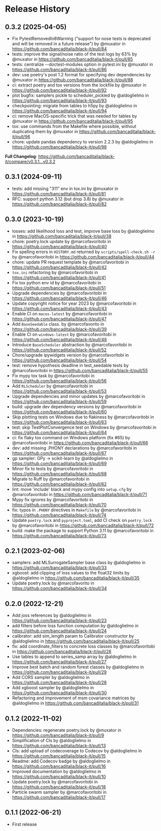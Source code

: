 Release History
===============

0.3.2 (2025-04-05)
------------------

* Fix PytestRemovedIn8Warning ("support for nose tests is deprecated and will be removed in a future release") by @muxator in https://github.com/bancaditalia/black-it/pull/84
* tests: improve the signal/noise ratio of the test logs by 63% by @muxator in https://github.com/bancaditalia/black-it/pull/85
* tests: centralize --doctest-modules option in pytest.ini by @muxator in https://github.com/bancaditalia/black-it/pull/86
* dev: use poetry's post 1.2 format for specifying dev dependencies by @muxator in https://github.com/bancaditalia/black-it/pull/88
* ci: extract poetry and tox versions from the lockfile by @muxator in https://github.com/bancaditalia/black-it/pull/92
* plot bugfix: samplers pickle to scheduler_pickled by @aldoglielmo in https://github.com/bancaditalia/black-it/pull/93
* checkpointing: migrate from tables to h5py by @aldoglielmo in https://github.com/bancaditalia/black-it/pull/94
* ci: remove MacOS-specific trick that was needed for tables by @muxator in https://github.com/bancaditalia/black-it/pull/95
* tox: use commands from the Makefile where possible, without duplicating them by @muxator in https://github.com/bancaditalia/black-it/pull/96
* chore: update pandas dependency to version 2.2.3 by @aldoglielmo in https://github.com/bancaditalia/black-it/pull/98

**Full Changelog**: https://github.com/bancaditalia/black-it/compare/v0.3.1...v0.3.2

0.3.1 (2024-09-11)
------------------
* tests: add missing "311" env in tox.ini by @muxator in https://github.com/bancaditalia/black-it/pull/81
* RFC: support python 3.12 (but drop 3.8) by @muxator in https://github.com/bancaditalia/black-it/pull/82

0.3.0 (2023-10-19)
------------------
* losses: add likelihood loss and test, improve base loss by @aldoglielmo in https://github.com/bancaditalia/black-it/pull/38
* chore: poetry.lock update by @marcofavoritobi in https://github.com/bancaditalia/black-it/pull/40
* Fix spelling errors in `HISTORY.md` returned by `scripts/spell-check.sh -r` by @marcofavoritobi in https://github.com/bancaditalia/black-it/pull/44
* chore: update PR request template by @marcofavoritobi in https://github.com/bancaditalia/black-it/pull/42
* `tox.ini` refactoring by @marcofavoritobi in https://github.com/bancaditalia/black-it/pull/41
* Fix tox python env id by @marcofavoritobi in https://github.com/bancaditalia/black-it/pull/51
* Upgrade dependencies by @marcofavoritobi in https://github.com/bancaditalia/black-it/pull/46
* Update copyright notice for year 2023 by @marcofavoritobi in https://github.com/bancaditalia/black-it/pull/43
* Enable CI on `macos-latest` by @marcofavoritobi in https://github.com/bancaditalia/black-it/pull/47
* Add `BaseSeedable` class. by @marcofavorito in https://github.com/bancaditalia/black-it/pull/39
* Enable CI on `windows-latest` by @marcofavoritobi in https://github.com/bancaditalia/black-it/pull/48
* Introduce `BaseScheduler` abstraction by @marcofavoritobi in https://github.com/bancaditalia/black-it/pull/52
* Chore/upgrade ipywidgets version by @marcofavoritobi in https://github.com/bancaditalia/black-it/pull/54
* test: remove hypothesis deadline in test_seedable tests by @marcofavoritobi in https://github.com/bancaditalia/black-it/pull/55
* Fix mypy tox task by @marcofavoritobi in https://github.com/bancaditalia/black-it/pull/56
* Add `RLScheduler` by @marcofavoritobi in https://github.com/bancaditalia/black-it/pull/53
* Upgrade dependencies and minor updates by @marcofavoritobi in https://github.com/bancaditalia/black-it/pull/59
* build: upgrade dev dependency versions by @marcofavoritobi in https://github.com/bancaditalia/black-it/pull/60
* Skip plotting tests on Windows due to flakiness by @marcofavoritobi in https://github.com/bancaditalia/black-it/pull/63
* test: skip TestPlotConvergence test on Windows by @marcofavoritobi in https://github.com/bancaditalia/black-it/pull/64
* ci: fix flaky tox command on Windows platform (fix #65) by @marcofavoritobi in https://github.com/bancaditalia/black-it/pull/66
* dev: add missing .PHONY declarations by @marcofavoritobi in https://github.com/bancaditalia/black-it/pull/67
* gp sampler: GPy -> scikit-learn by @aldoglielmo in https://github.com/bancaditalia/black-it/pull/69
* Minor fix to tests by @marcofavoritobi in https://github.com/bancaditalia/black-it/pull/68
* Migrate to Ruff by @marcofavoritobi in https://github.com/bancaditalia/black-it/pull/62
* lint: move 'include' black and mypy config into `setup.cfg` by @marcofavoritobi in https://github.com/bancaditalia/black-it/pull/71
* Mypy fix ignores by @marcofavoritobi in https://github.com/bancaditalia/black-it/pull/70
* fix: typos in `.PHONY` directives in `Makefile` by @marcofavoritobi in https://github.com/bancaditalia/black-it/pull/74
* Update `poetry.lock` and `pyproject.toml`, add CI check on `poetry.lock` by @marcofavoritobi in https://github.com/bancaditalia/black-it/pull/72
* build: make the package to support Python 3.11 by @marcofavoritobi in https://github.com/bancaditalia/black-it/pull/73

0.2.1 (2023-02-06)
------------------
* samplers: add MLSurrogateSampler base class by @aldoglielmo in https://github.com/bancaditalia/black-it/pull/33
* xgboost: add clipping of loss values to the float32 limits by @aldoglielmo in https://github.com/bancaditalia/black-it/pull/35
* Update poetry.lock by @marcofavorito in https://github.com/bancaditalia/black-it/pull/34

0.2.0 (2022-12-21)
------------------
* Add joss references by @aldoglielmo in https://github.com/bancaditalia/black-it/pull/23
* add filters before loss function computation by @aldoglielmo in https://github.com/bancaditalia/black-it/pull/24
* calibrator: add sim_length param to Calibrator constructor by @aldoglielmo in https://github.com/bancaditalia/black-it/pull/25
* fix: add coordinate_filters to concrete loss classes by @marcofavoritobi in https://github.com/bancaditalia/black-it/pull/26
* Use tables to append to series_samp array by @aldoglielmo in https://github.com/bancaditalia/black-it/pull/27
* Improve best batch and random forest classes by @aldoglielmo in https://github.com/bancaditalia/black-it/pull/29
* Add CORS sampler by @aldoglielmo in https://github.com/bancaditalia/black-it/pull/28
* Add xgboost sampler by @aldoglielmo in https://github.com/bancaditalia/black-it/pull/30
* Refactoring and improvement of msm covariance matrices by @aldoglielmo in https://github.com/bancaditalia/black-it/pull/31

0.1.2 (2022-11-02)
------------------
* Dependencies: regenerate poetry.lock by @muxator in https://github.com/bancaditalia/black-it/pull/9
* Simplification of CIs by @aldoglielmo in https://github.com/bancaditalia/black-it/pull/13
* CIs: add upload of codecoverage to Codecov by @aldoglielmo in https://github.com/bancaditalia/black-it/pull/15
* Readme: add Codecov badge by @aldoglielmo in https://github.com/bancaditalia/black-it/pull/16
* Improved documentation by @aldoglielmo in https://github.com/bancaditalia/black-it/pull/10
* Update poetry.lock by @marcofavoritobi in https://github.com/bancaditalia/black-it/pull/18
* Particle swarm sampler by @marcofavoritobi in https://github.com/bancaditalia/black-it/pull/17

0.1.1 (2022-06-21)
------------------
* First release